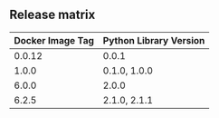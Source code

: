 ## Release matrix

| Docker Image Tag | Python Library Version |
|------------------|------------------------|
| 0.0.12 | 0.0.1 |
| 1.0.0 | 0.1.0, 1.0.0 |
| 6.0.0 | 2.0.0 |
| 6.2.5 | 2.1.0, 2.1.1 |
